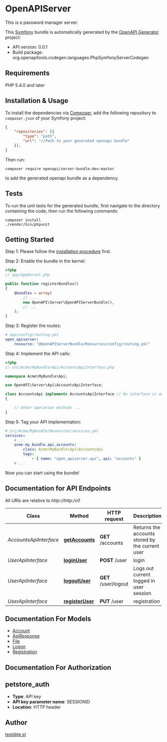 # OpenAPIServer
This is a password manager server.

This [Symfony](https://symfony.com/) bundle is automatically generated by the [OpenAPI Generator](https://openapi-generator.tech) project:

- API version: 0.0.1
- Build package: org.openapitools.codegen.languages.PhpSymfonyServerCodegen

## Requirements

PHP 5.4.0 and later

## Installation & Usage

To install the dependencies via [Composer](http://getcomposer.org/), add the following repository to `composer.json` of your Symfony project:

```json
{
    "repositories": [{
        "type": "path",
        "url": "//Path to your generated openapi bundle"
    }],
}
```

Then run:

```
composer require openapi/server-bundle:dev-master
```

to add the generated openapi bundle as a dependency.

## Tests

To run the unit tests for the generated bundle, first navigate to the directory containing the code, then run the following commands:

```
composer install
./vendor/bin/phpunit
```


## Getting Started

Step 1: Please follow the [installation procedure](#installation--usage) first.

Step 2: Enable the bundle in the kernel:

```php
<?php
// app/AppKernel.php

public function registerBundles()
{
    $bundles = array(
        // ...
        new OpenAPI\Server\OpenAPIServerBundle(),
        // ...
    );
}
```

Step 3: Register the routes:

```yaml
# app/config/routing.yml
open_apiserver:
    resource: "@OpenAPIServerBundle/Resources/config/routing.yml"
```

Step 4: Implement the API calls:

```php
<?php
// src/Acme/MyBundle/Api/AccountsApiInterface.php

namespace Acme\MyBundle\Api;

use OpenAPI\Server\Api\AccountsApiInterface;

class AccountsApi implements AccountsApiInterface // An interface is autogenerated
{

    // Other operation methods ...
}
```

Step 5: Tag your API implementation:

```yaml
# src/Acme/MyBundle/Resources/services.yml
services:
    # ...
    acme.my_bundle.api.accounts:
        class: Acme\MyBundle\Api\AccountsApi
        tags:
            - { name: "open_apiserver.api", api: "accounts" }
    # ...
```

Now you can start using the bundle!


## Documentation for API Endpoints

All URIs are relative to *http://http:/v0*

Class | Method | HTTP request | Description
------------ | ------------- | ------------- | -------------
*AccountsApiInterface* | [**getAccounts**](Resources/docs/Api/AccountsApiInterface.md#getaccounts) | **GET** /accounts | Returns the accounts stored by the current user
*UserApiInterface* | [**loginUser**](Resources/docs/Api/UserApiInterface.md#loginuser) | **POST** /user | login
*UserApiInterface* | [**logoutUser**](Resources/docs/Api/UserApiInterface.md#logoutuser) | **GET** /user/logout | Logs out current logged in user session
*UserApiInterface* | [**registerUser**](Resources/docs/Api/UserApiInterface.md#registeruser) | **PUT** /user | registration


## Documentation For Models

 - [Account](Resources/docs/Model/Account.md)
 - [ApiResponse](Resources/docs/Model/ApiResponse.md)
 - [File](Resources/docs/Model/File.md)
 - [Logon](Resources/docs/Model/Logon.md)
 - [Registration](Resources/docs/Model/Registration.md)


## Documentation For Authorization


## petstore_auth

- **Type**: API key
- **API key parameter name**: SESSIONID
- **Location**: HTTP header


## Author

test@te.st


